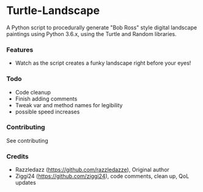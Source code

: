 # Turtle-Landscape

A Python script to procedurally generate "Bob Ross" style digital landscape
paintings using Python 3.6.x, using the Turtle and Random libraries.

### Features
- Watch as the script creates a funky landscape right before your eyes!

### Todo
- Code cleanup
- Finish adding comments
- Tweak var and method names for legibility
- possible speed increases

### Contributing
See contributing

### Credits
- Razzledazz (https://github.com/razzledazze), Original author
- Ziggi24 (https://github.com/ziggi24), code comments, clean up, QoL updates
